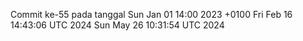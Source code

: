 Commit ke-55 pada tanggal Sun Jan 01 14:00 2023 +0100
Fri Feb 16 14:43:06 UTC 2024
Sun May 26 10:31:54 UTC 2024
